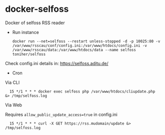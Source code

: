 # docker-selfoss
Docker of selfoss RSS reader


* Run instance

      docker run --net=selfoss --restart unless-stopped -d -p 10025:80 -v /var/www/rsscau/conf/config.ini:/var/www/htdocs/config.ini -v /var/www/rsscau/data:/var/www/htdocs/data --name selfoss toniher/selfoss

Check config.ini details in: https://selfoss.aditu.de/

* Cron


Via CLI


      15 */1 * * * docker exec selfoss php /var/www/htdocs/cliupdate.php &> /tmp/selfoss.log

Via Web

Requires ```allow_public_update_access=true``` in config.ini

      15 */1 * * * curl -X GET https://rss.mudomain/update &> /tmp/selfoss.log
